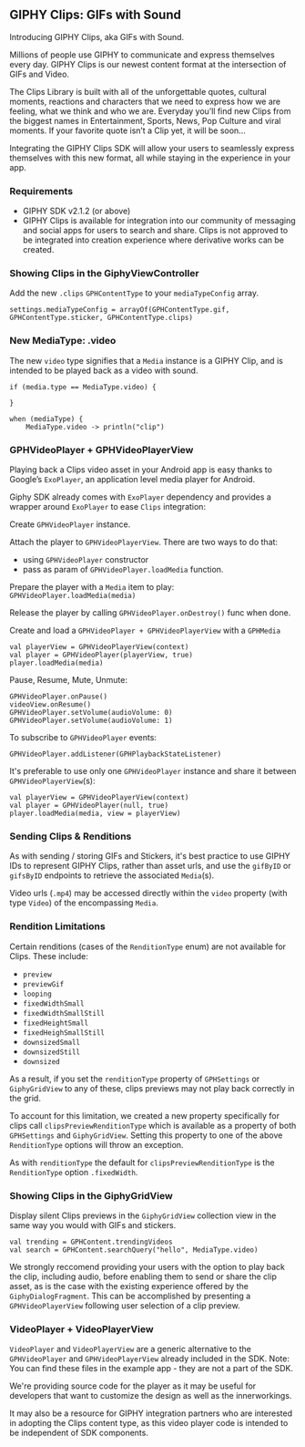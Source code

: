 ## GIPHY Clips: GIFs with Sound

Introducing GIPHY Clips, aka GIFs with Sound. 

Millions of people use GIPHY to communicate and express themselves every day.  GIPHY Clips is our newest content format at the intersection of GIFs and Video. 

The Clips Library is built with all of the unforgettable quotes, cultural moments, reactions and characters that we need to express how we are feeling, what we think and who we are. Everyday you’ll find new Clips from the biggest names in Entertainment, Sports, News, Pop Culture and viral moments. If your favorite quote isn’t a Clip yet, it will be soon...

Integrating the GIPHY Clips SDK will allow your users to seamlessly express themselves with this new format, all while staying in the experience in your app. 

 
### Requirements

- GIPHY SDK v2.1.2 (or above)  
- GIPHY Clips is available for integration into our community of messaging and social apps for users to search and share.  Clips is not approved to be integrated into creation experience where derivative works can be created. 


### Showing Clips in the GiphyViewController

Add the new  `.clips`  `GPHContentType` to your `mediaTypeConfig` array. 
```
settings.mediaTypeConfig = arrayOf(GPHContentType.gif, GPHContentType.sticker, GPHContentType.clips) 
```
 
### New MediaType: .video

The new  `video` type signifies that a `Media` instance is a GIPHY Clip, and is intended to be played back as a video with sound. 
 
```
if (media.type == MediaType.video) {
 
}

when (mediaType) {                
    MediaType.video -> println("clip")
```
 
 ### GPHVideoPlayer + GPHVideoPlayerView
 
 Playing back a Clips video asset in your Android app is easy thanks to Google’s `ExoPlayer`, an application level media player for Android. 
 
 Giphy SDK already comes with `ExoPlayer` dependency and provides a wrapper around `ExoPlayer` to ease `Clips` integration:
 
 Create `GPHVideoPlayer` instance.
 
 Attach the player to `GPHVideoPlayerView`. There are two ways to do that:
 - using `GPHVideoPlayer` constructor
 - pass as param of `GPHVideoPlayer.loadMedia` function.
  
 Prepare the player with a `Media` item to play: `GPHVideoPlayer.loadMedia(media)`
 
 Release the player by calling `GPHVideoPlayer.onDestroy()` func when done.


Create and load a `GPHVideoPlayer + GPHVideoPlayerView` with a `GPHMedia`
```
val playerView = GPHVideoPlayerView(context)
val player = GPHVideoPlayer(playerView, true)
player.loadMedia(media)
```

Pause, Resume, Mute, Unmute: 

```
GPHVideoPlayer.onPause()  
videoView.onResume()  
GPHVideoPlayer.setVolume(audioVolume: 0) 
GPHVideoPlayer.setVolume(audioVolume: 1) 
```

To subscribe to `GPHVideoPlayer` events:
```
GPHVideoPlayer.addListener(GPHPlaybackStateListener)
```

It's preferable to use only one `GPHVideoPlayer` instance and share it between `GPHVideoPlayerView`(s):
```
val playerView = GPHVideoPlayerView(context)
val player = GPHVideoPlayer(null, true)
player.loadMedia(media, view = playerView)
```

### Sending Clips & Renditions 

As with sending / storing GIFs and Stickers, it's best practice to use GIPHY IDs to represent GIPHY Clips, rather than asset urls, and use the `gifByID` or `gifsByID` endpoints to retrieve the associated `Media`(s). 

Video urls (`.mp4`) may be accessed directly within the `video` property (with type `Video`) of the encompassing `Media`.


### Rendition Limitations 

Certain renditions (cases of the `RenditionType` enum) are not available for Clips. These include: 

- `preview` 
- `previewGif` 
- `looping` 
- `fixedWidthSmall` 
- `fixedWidthSmallStill`
- `fixedHeightSmall` 
- `fixedHeighSmallStill` 
- `downsizedSmall`
- `downsizedStill`
- `downsized` 

As a result, if you set the `renditionType` property of `GPHSettings` or `GiphyGridView` to any of these, clips previews may not play back correctly in the grid. 

To account for this limitation, we created a new property specifically for clips call `clipsPreviewRenditionType` which is available as a property of both `GPHSettings` and `GiphyGridView`. Setting this property to one of the above `RenditionType` options will throw an exception. 

As with `renditionType` the default for `clipsPreviewRenditionType` is the `RenditionType` option  `.fixedWidth`. 

### Showing Clips in the GiphyGridView 

Display silent Clips previews in the `GiphyGridView` collection view in the same way you would with GIFs and stickers. 

```
val trending = GPHContent.trendingVideos  
val search = GPHContent.searchQuery("hello", MediaType.video)
``` 

We strongly reccomend providing your users with the option to play back the clip, including audio, before enabling them to send or share the clip asset, as is the case with the existing experience offered by the `GiphyDialogFragment`. This can be accomplished by presenting a `GPHVideoPlayerView` following user selection of a clip preview. 

### VideoPlayer + VideoPlayerView

`VideoPlayer` and `VideoPlayerView` are a generic alternative to the `GPHVideoPlayer` and `GPHVideoPlayerView` already included in the SDK.
Note: You can find these files in the example app - they are not a part of the SDK.

We're providing source code for the player as it may be useful for developers that want to customize the design as well as the innerworkings.

It may also be a resource for GIPHY integration partners who are interested in adopting the Clips content type, as this video player code is intended to be independent of SDK components.